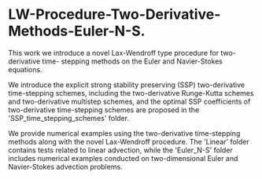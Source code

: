 # LW-Procedure-Two-Derivative-Methods-Euler-N-S.

This work we introduce a novel Lax-Wendroff type procedure for two-derivative time-
stepping methods on the Euler and Navier-Stokes equations.

We introduce the explicit strong stability preserving
(SSP) two-derivative time-stepping schemes, including the two-derivative
Runge-Kutta schemes and two-derivative multistep schemes, and the
optimal SSP coefficients of two-derivative time-stepping schemes are proposed in the 'SSP_time_stepping_schemes' folder.

We provide numerical examples using the two-derivative time-stepping methods along with the novel Lax-Wendroff procedure. 
The 'Linear' folder contains tests related to linear advection, 
while the 'Euler_N-S' folder includes numerical examples conducted on two-dimensional Euler and Navier-Stokes advection problems.

